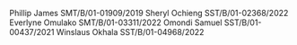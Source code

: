 Phillip James SMT/B/01-01909/2019
Sheryl Ochieng SST/B/01-02368/2022
Everlyne Omulako SMT/B/01-03311/2022
Omondi Samuel SST/B/01-00437/2021
Winslaus Okhala SST/B/01-04968/2022
